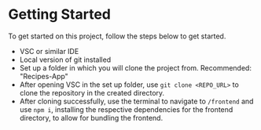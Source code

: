 # Getting Started
To get started on this project, follow the steps below to get started. 

- VSC or similar IDE
- Local version of git installed
- Set up a folder in which you will clone the project from. Recommended: "Recipes-App"
- After opening VSC in the set up folder, use `git clone <REPO_URL>` to clone the repository in the created directory.
- After cloning successfully, use the terminal to navigate to `/frontend` and use `npm i`, installing the respective dependencies for the frontend directory, to allow for bundling the frontend.